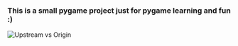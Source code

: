 ### This is a small pygame project just for pygame learning and fun :)

![Upstream vs Origin](https://github.com/Seven-Bi/Whac-A-Mole/tree/master/images/screenshot/ss.png)
